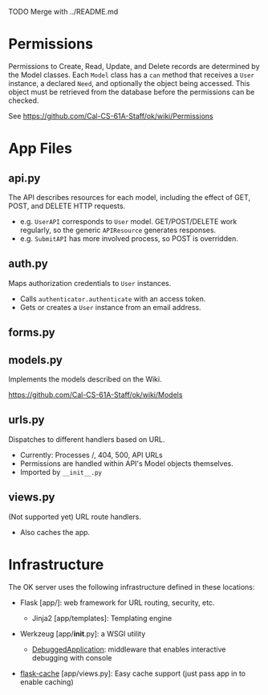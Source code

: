 TODO Merge with ../README.md

Permissions
===========
Permissions to Create, Read, Update, and Delete records are determined by the
Model classes. Each ``Model`` class has a ``can`` method that receives a
``User`` instance, a declared ``Need``, and optionally the object being
accessed. This object must be retrieved from the database before the
permissions can be checked.

See https://github.com/Cal-CS-61A-Staff/ok/wiki/Permissions

App Files
========

api.py
------
The API describes resources for each model, including the effect of GET,
POST, and DELETE HTTP requests.

- e.g. ``UserAPI`` corresponds to ``User`` model. GET/POST/DELETE work
  regularly, so the generic ``APIResource`` generates responses.
- e.g. ``SubmitAPI`` has more involved process, so POST is overridden.

auth.py
-------
Maps authorization credentials to ``User`` instances.

- Calls ``authenticator.authenticate`` with an access token.
- Gets or creates a ``User`` instance from an email address.

forms.py
--------

models.py
---------
Implements the models described on the Wiki.

https://github.com/Cal-CS-61A-Staff/ok/wiki/Models

urls.py
-------
Dispatches to different handlers based on URL.
- Currently: Processes /, 404, 500, API URLs
- Permissions are handled within API's Model objects themselves.
- Imported by `__init__.py`

views.py
--------
(Not supported yet) URL route handlers.
- Also caches the app.

Infrastructure
==============
The OK server uses the following infrastructure defined in these locations:

- Flask [app/]: web framework for URL routing, security, etc.
  - Jinja2 [app/templates]: Templating engine

- Werkzeug [app/__init__.py]: a WSGI utility
    - [DebuggedApplication](http://werkzeug.pocoo.org/docs/debug/): middleware that enables interactive debugging with console

- [flask-cache](https://github.com/thadeusb/flask-cache) [app/views.py]: Easy cache support (just pass app in to enable caching)

